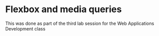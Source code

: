 <h1>
    Flexbox and media queries
</h1>

<p>
    This was done as part of the third lab session for the Web Applications Development class
</p>